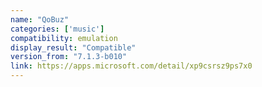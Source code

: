 ```yaml
---
name: "QoBuz"
categories: ['music']
compatibility: emulation
display_result: "Compatible"
version_from: "7.1.3-b010"
link: https://apps.microsoft.com/detail/xp9csrsz9ps7x0
---
```


